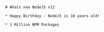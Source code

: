 



      # Whats new NodeJS v12

      * Happy Birthday - NodeJS is 10 years old!

      * 1 Million NPM Packages

